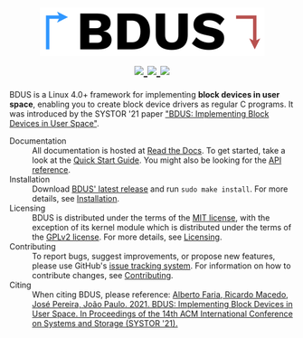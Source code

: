 <!-- ----------------------------------------------------------------------- -->

<h1 align="center">
  <!-- logo as of current commit -->
  <img src="docs/static/logo.svg" />
  <br>
  <!-- build status of branch main -->
  <a href="https://github.com/albertofaria/bdus/actions">
    <img src="https://github.com/albertofaria/bdus/workflows/build/badge.svg?branch=main" />
  </a>
  <!-- latest release as of current commit -->
  <a href="https://github.com/albertofaria/bdus/releases">
    <img src="https://img.shields.io/badge/version-0.1.0-yellow.svg" />
  </a>
  <!-- license -->
  <a href="https://bdus.readthedocs.io/en/v0.1.0/user-manual/licensing.html">
    <img src="https://img.shields.io/badge/license-MIT%20%2F%20GPLv2-blue.svg" />
  </a>
</h1>

<!-- ----------------------------------------------------------------------- -->

BDUS is a Linux 4.0+ framework for implementing **block devices in user space**, enabling you to create block device drivers as regular C programs.
It was introduced by the SYSTOR '21 paper ["BDUS: Implementing Block Devices in User Space"](https://doi.org/10.1145/3456727.3463768).

<dl>

  <dt>Documentation</dt>
  <dd>
    All documentation is hosted at <a href="https://bdus.readthedocs.io/en/v0.1.0">Read the Docs</a>.
    To get started, take a look at the <a href="https://bdus.readthedocs.io/en/v0.1.0/quick-start-guide.html">Quick Start Guide</a>.
    You might also be looking for the <a href="https://bdus.readthedocs.io/en/v0.1.0/user-manual/api-reference.html">API reference</a>.
  </dd>

  <dt>Installation</dt>
  <dd>
    Download <a href="https://github.com/albertofaria/bdus/archive/v0.1.0.tar.gz">BDUS' latest release</a> and run <code>sudo make install</code>.
    For more details, see <a href="https://bdus.readthedocs.io/en/v0.1.0/user-manual/installation.html">Installation</a>.
  </dd>

  <dt>Licensing</dt>
  <dd>
    BDUS is distributed under the terms of the <a href="LICENSE-MIT.txt">MIT license</a>, with the exception of its kernel module which is distributed under the terms of the <a href="LICENSE-GPLv2.txt">GPLv2 license</a>.
    For more details, see <a href="https://bdus.readthedocs.io/en/v0.1.0/user-manual/licensing.html">Licensing</a>.
  </dd>

  <dt>Contributing</dt>
  <dd>
    To report bugs, suggest improvements, or propose new features, please use GitHub's <a href="https://github.com/albertofaria/bdus/issues">issue tracking system</a>.
    For information on how to contribute changes, see <a href="https://bdus.readthedocs.io/en/v0.1.0/developer-manual/contributing.html">Contributing</a>.
  </dd>

  <dt>Citing</dt>
  <dd>
    When citing BDUS, please reference:
    <a href="https://doi.org/10.1145/3456727.3463768">
      Alberto Faria, Ricardo Macedo, José Pereira, João Paulo.
      2021.
      BDUS: Implementing Block Devices in User Space.
      In Proceedings of the 14th ACM International Conference on Systems and Storage (SYSTOR '21).
    </a>
  </dd>

</dl>

<!-- ----------------------------------------------------------------------- -->

